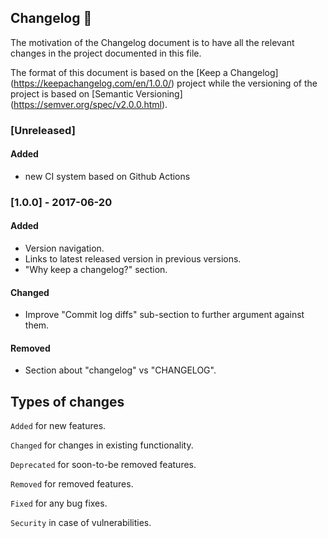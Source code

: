 ## Changelog 🔄
The motivation of the Changelog document is to have all the relevant changes in the project documented in this file.

The format of this document is based on the [Keep a Changelog] (https://keepachangelog.com/en/1.0.0/) project
while the versioning of the project is based on [Semantic Versioning] (https://semver.org/spec/v2.0.0.html).

### [Unreleased]

#### Added
- new CI system based on Github Actions

### [1.0.0] - 2017-06-20
#### Added
- Version navigation.
- Links to latest released version in previous versions.
- "Why keep a changelog?" section.

#### Changed
- Improve "Commit log diffs" sub-section to further argument against
  them.


#### Removed
- Section about "changelog" vs "CHANGELOG".

## Types of changes
`Added` for new features.

`Changed` for changes in existing functionality.

`Deprecated` for soon-to-be removed features.

`Removed` for removed features.

`Fixed` for any bug fixes.

`Security` in case of vulnerabilities.